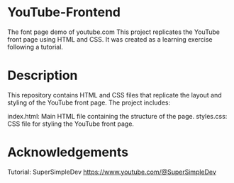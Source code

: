 # YouTube-Frontend
The font page demo of youtube.com
This project replicates the YouTube front page using HTML and CSS. It was created as a learning exercise following a tutorial.

# Description
This repository contains HTML and CSS files that replicate the layout and styling of the YouTube front page. The project includes:

index.html: Main HTML file containing the structure of the page.
styles.css: CSS file for styling the YouTube front page.

# Acknowledgements
Tutorial: SuperSimpleDev https://www.youtube.com/@SuperSimpleDev
